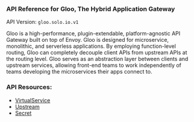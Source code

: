### API Reference for Gloo, The Hybrid Application Gateway

API Version: `gloo.solo.io.v1`

Gloo is a high-performance, plugin-extendable, platform-agnostic API Gateway built on top of Envoy. Gloo is designed for microservice, monolithic, and serverless applications. By employing function-level routing, Gloo can completely decouple client APIs from upstream APIs at the routing level. Gloo serves as an abstraction layer between clients and upstream services, allowing front-end teams to work independently of teams developing the microservices their apps connect to.



### API Resources:
- [VirtualService](./github.com/solo-io/solo-projects/projects/gateway/api/v1/virtual_service.proto.sk.md#VirtualService)
- [Upstream](./github.com/solo-io/solo-projects/projects/gloo/api/v1/upstream.proto.sk.md#Upstream)
- [Secret](./github.com/solo-io/solo-projects/projects/gloo/api/v1/secret.proto.sk.md#Secret)

<!-- Start of HubSpot Embed Code -->
<script type="text/javascript" id="hs-script-loader" async defer src="//js.hs-scripts.com/5130874.js"></script>
<!-- End of HubSpot Embed Code -->
